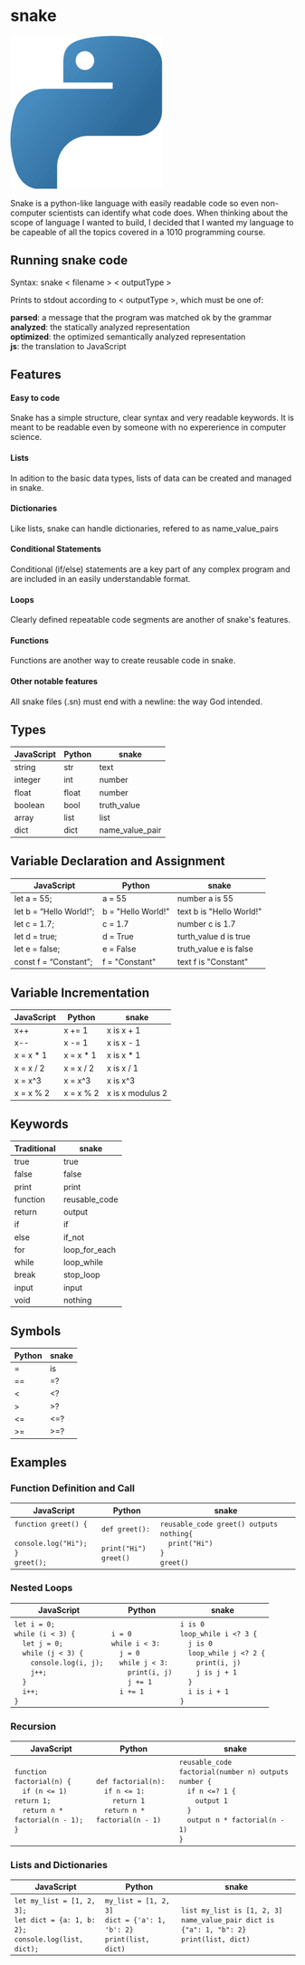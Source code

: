 # snake

![snake logo](docs/snake-logo.png)

Snake is a python-like language with easily readable code so even non-computer scientists can identify what code does. When thinking about the scope of language I wanted to build, I decided that I wanted my language to be capeable of all the topics covered in a 1010 programming course.

## Running snake code

Syntax: snake < filename > < outputType >

Prints to stdout according to < outputType >, which must be one of:

**parsed**: a message that the program was matched ok by the grammar <br>
**analyzed**: the statically analyzed representation <br>
**optimized**: the optimized semantically analyzed representation <br>
**js**: the translation to JavaScript

## Features

#### Easy to code

Snake has a simple structure, clear syntax and very readable keywords. It is meant to be readable even by someone with no expererience in computer science.

#### Lists

In adition to the basic data types, lists of data can be created and managed in snake.

#### Dictionaries

Like lists, snake can handle dictionaries, refered to as name_value_pairs

#### Conditional Statements

Conditional (if/else) statements are a key part of any complex program and are included in an easily understandable format.

#### Loops

Clearly defined repeatable code segments are another of snake's features.

#### Functions

Functions are another way to create reusable code in snake.

#### Other notable features

All snake files (.sn) must end with a newline: the way God intended.

## Types

| JavaScript | Python | snake           |
| ---------- | ------ | --------------- |
| string     | str    | text            |
| integer    | int    | number          |
| float      | float  | number          |
| boolean    | bool   | truth_value     |
| array      | list   | list            |
| dict       | dict   | name_value_pair |

## Variable Declaration and Assignment

| JavaScript              | Python             | snake                    |
| ----------------------- | ------------------ | ------------------------ |
| let a = 55;             | a = 55             | number a is 55           |
| let b = “Hello World!”; | b = "Hello World!" | text b is "Hello World!" |
| let c = 1.7;            | c = 1.7            | number c is 1.7          |
| let d = true;           | d = True           | turth_value d is true    |
| let e = false;          | e = False          | truth_value e is false   |
| const f = “Constant”;   | f = "Constant"     | text f is "Constant"     |

## Variable Incrementation

| JavaScript | Python     | snake            |
| ---------- | ---------- | ---------------- |
| x++        | x += 1     | x is x + 1       |
| x--        | x -= 1     | x is x - 1       |
| x = x \* 1 | x = x \* 1 | x is x \* 1      |
| x = x / 2  | x = x / 2  | x is x / 1       |
| x = x^3    | x = x^3    | x is x^3         |
| x = x % 2  | x = x % 2  | x is x modulus 2 |

## Keywords

| Traditional | snake         |
| ----------- | ------------- |
| true        | true          |
| false       | false         |
| print       | print         |
| function    | reusable_code |
| return      | output        |
| if          | if            |
| else        | if_not        |
| for         | loop_for_each |
| while       | loop_while    |
| break       | stop_loop     |
| input       | input         |
| void        | nothing       |

## Symbols

| Python | snake |
| ------ | ----- |
| =      | is    |
| ==     | =?    |
| <      | <?    |
| >      | >?    |
| <=     | <=?   |
| >=     | >=?   |

## Examples

### Function Definition and Call

| JavaScript                                                          | Python                                         | snake                                                                           |
| ------------------------------------------------------------------- | ---------------------------------------------- | ------------------------------------------------------------------------------- |
| `function greet() {`<br>`  console.log("Hi");`<br>`}`<br>`greet();` | `def greet():`<br>`  print("Hi")`<br>`greet()` | `reusable_code greet() outputs nothing{`<br>`  print("Hi")`<br>`}`<br>`greet()` |

### Nested Loops

| JavaScript                                                                                                                                       | Python                                                                                                        | snake                                                                                                                                                 |
| ------------------------------------------------------------------------------------------------------------------------------------------------ | ------------------------------------------------------------------------------------------------------------- | ----------------------------------------------------------------------------------------------------------------------------------------------------- |
| `let i = 0;`<br>`while (i < 3) {`<br>`  let j = 0;`<br>`  while (j < 3) {`<br>`    console.log(i, j);`<br>`    j++;`<br>`  }`<br>`  i++;`<br>`}` | `i = 0`<br>`while i < 3:`<br>`  j = 0`<br>`  while j < 3:`<br>`    print(i, j)`<br>`    j += 1`<br>`  i += 1` | `i is 0`<br>`loop_while i <? 3 {`<br>`  j is 0`<br>`  loop_while j <? 2 {`<br>`    print(i, j)`<br>`    j is j + 1`<br>`  }`<br>`  i is i + 1`<br>`}` |

### Recursion

| JavaScript                                                                                        | Python                                                                                     | snake                                                                                                                          |
| ------------------------------------------------------------------------------------------------- | ------------------------------------------------------------------------------------------ | ------------------------------------------------------------------------------------------------------------------------------ |
| `function factorial(n) {`<br>`  if (n <= 1) return 1;`<br>`  return n * factorial(n - 1);`<br>`}` | `def factorial(n):`<br>`  if n <= 1:`<br>`    return 1`<br>`  return n * factorial(n - 1)` | `reusable_code factorial(number n) outputs number {`<br>`  if n <=? 1 {`<br>`    output 1`<br>`  }`<br>`  output n * factorial(n - 1)`<br>`}` |

### Lists and Dictionaries

| JavaScript                                                                             | Python                                                                    | snake                                                                                            |
| -------------------------------------------------------------------------------------- | ------------------------------------------------------------------------- | ------------------------------------------------------------------------------------------------ |
| `let my_list = [1, 2, 3];`<br>`let dict = {a: 1, b: 2};`<br>`console.log(list, dict);` | `my_list = [1, 2, 3]`<br>`dict = {'a': 1, 'b': 2}`<br>`print(list, dict)` | `list my_list is [1, 2, 3]`<br>`name_value_pair dict is {"a": 1, "b": 2}`<br>`print(list, dict)` |
